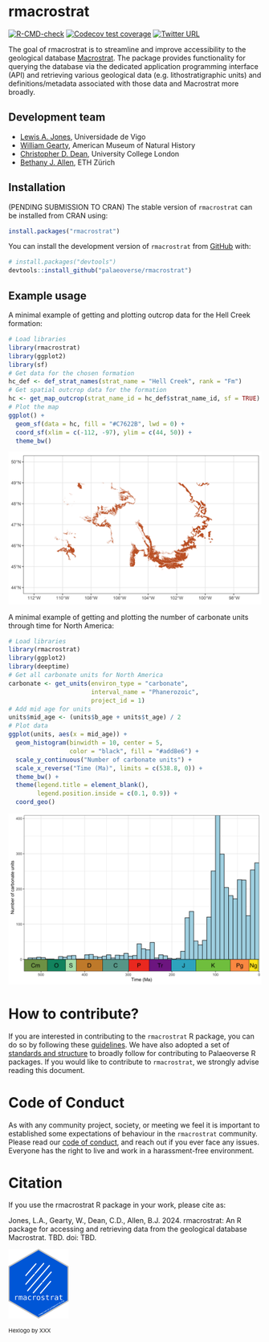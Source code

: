 
# rmacrostrat

<!-- badges: start -->
[![R-CMD-check](https://github.com/palaeoverse/rmacrostrat/actions/workflows/R-CMD-check.yaml/badge.svg)](https://github.com/palaeoverse/rmacrostrat/actions/workflows/R-CMD-check.yaml)
[![Codecov test coverage](https://codecov.io/gh/palaeoverse/rmacrostrat/branch/main/graph/badge.svg)](https://app.codecov.io/gh/palaeoverse/rmacrostrat?branch=main)
[![Twitter URL](https://img.shields.io/twitter/url/https/twitter.com/ThePalaeoverse.svg?style=social&label=Follow%20%40ThePalaeoverse)](https://twitter.com/ThePalaeoverse)
<!-- badges: end -->

The goal of rmacrostrat is to streamline and improve accessibility to the geological database [Macrostrat](https://macrostrat.org). The package provides functionality for querying the database via the dedicated application programming interface (API) and retrieving various geological data (e.g. lithostratigraphic units) and definitions/metadata associated with those data and Macrostrat more broadly.

## Development team
- [Lewis A. Jones](mailto:LewisAlan.Jones@uvigo.es), Universidade de Vigo
- [William Gearty](mailto:willgearty@gmail.com), American Museum of Natural History
- [Christopher D. Dean](mailto:christopherdaviddean@gmail.com), University College London
- [Bethany J. Allen](mailto:Bethany.Allen@bsse.ethz.ch), ETH Zürich

## Installation

(PENDING SUBMISSION TO CRAN) The stable version of `rmacrostrat` can be installed from CRAN using:

```r
install.packages("rmacrostrat")
```

You can install the development version of `rmacrostrat` from [GitHub](https://github.com/) with:

``` r
# install.packages("devtools")
devtools::install_github("palaeoverse/rmacrostrat")
```

## Example usage

A minimal example of getting and plotting outcrop data for the Hell Creek formation:

```r
# Load libraries
library(rmacrostrat)
library(ggplot2)
library(sf)
# Get data for the chosen formation
hc_def <- def_strat_names(strat_name = "Hell Creek", rank = "Fm")
# Get spatial outcrop data for the formation
hc <- get_map_outcrop(strat_name_id = hc_def$strat_name_id, sf = TRUE)
# Plot the map
ggplot() +
  geom_sf(data = hc, fill = "#C7622B", lwd = 0) +
  coord_sf(xlim = c(-112, -97), ylim = c(44, 50)) +
  theme_bw()
```
![](setup/hell_creek_outcrop.png)

A minimal example of getting and plotting the number of carbonate units through time for North America:

```r
# Load libraries
library(rmacrostrat)
library(ggplot2)
library(deeptime)
# Get all carbonate units for North America
carbonate <- get_units(environ_type = "carbonate",
                       interval_name = "Phanerozoic",
                       project_id = 1)
# Add mid age for units
units$mid_age <- (units$b_age + units$t_age) / 2
# Plot data
ggplot(units, aes(x = mid_age)) +
  geom_histogram(binwidth = 10, center = 5,
                 color = "black", fill = "#add8e6") +
  scale_y_continuous("Number of carbonate units") +
  scale_x_reverse("Time (Ma)", limits = c(538.8, 0)) +
  theme_bw() +
  theme(legend.title = element_blank(),
        legend.position.inside = c(0.1, 0.9)) +
  coord_geo()
```
![](setup/carbonate_units.png)

# How to contribute?
If you are interested in contributing to the `rmacrostrat` R package, you can do so by following these [guidelines](https://rmacrostrat.palaeoverse.org/CONTRIBUTING.html). We have also adopted a set of [standards and structure](https://palaeoverse.palaeoverse.org/articles/structure-and-standards.html) to broadly follow for contributing to Palaeoverse R packages. If you would like to contribute to `rmacrostrat`, we strongly advise reading this document.

# Code of Conduct

As with any community project, society, or meeting we feel it is important to established some expectations of behaviour in the `rmacrostrat` community. Please read our [code of conduct](https://rmacrostrat.palaeoverse.org/CODE_OF_CONDUCT.html), and reach out if you ever face any issues. Everyone has the right to live and work in a harassment-free environment.

# Citation

If you use the rmacrostrat R package in your work, please cite as:

Jones, L.A., Gearty, W., Dean, C.D., Allen, B.J. 2024. rmacrostrat: An R package for accessing and retrieving data from the geological database Macrostrat. TBD. doi: TBD.

<p align="left">

<img src="man/figures/logo.png" width="120" />

</p>

<p align="left"; style="font-size:11px">Hexlogo by XXX</p>

